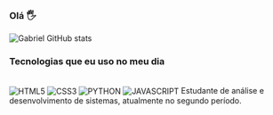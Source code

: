 ### Olá 🖐️

![Gabriel GitHub stats](https://github-readme-stats.vercel.app/api?username=gabriel457&show_icons=true&theme=onedark)

### Tecnologias que eu uso no meu dia 
<div style="display: inline_block"><br/>
<img = align = "center" alt = "HTML5" src = "https://img.shields.io/badge/HTML5-E34F26?style=for-the-badge&logo=html5&logoColor=white"/> 
<img = align = "center" alt = "CSS3" src = "https://img.shields.io/badge/CSS3-1572B6?style=for-the-badge&logo=css3&logoColor=white"/>
<img = align = "center" alt = "PYTHON" src = "https://img.shields.io/badge/Python-14354C?style=for-the-badge&logo=python&logoColor=white"/>
<img = align = "center" alt = "JAVASCRIPT" src = "https://img.shields.io/badge/JavaScript-F7DF1E?style=for-the-badge&logo=javascript&logoColor=black"/>
</div<br/>
Estudante de análise e desenvolvimento de sistemas, atualmente no segundo período.




